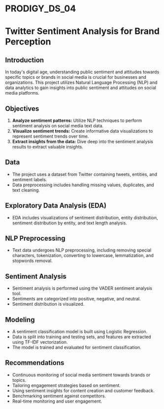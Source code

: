 # PRODIGY_DS_04

# Twitter Sentiment Analysis for Brand Perception 

## Introduction
In today's digital age, understanding public sentiment and attitudes towards specific topics or brands in social media is crucial for businesses and organizations. This project utilizes Natural Language Processing (NLP) and data analytics to gain insights into public sentiment and attitudes on social media platforms.

## Objectives
1. **Analyze sentiment patterns:** Utilize NLP techniques to perform sentiment analysis on social media text data.
2. **Visualize sentiment trends:** Create informative data visualizations to represent sentiment trends over time.
3. **Extract insights from the data:** Dive deep into the sentiment analysis results to extract valuable insights.

## Data
- The project uses a dataset from Twitter containing tweets, entities, and sentiment labels.
- Data preprocessing includes handling missing values, duplicates, and text cleaning.

## Exploratory Data Analysis (EDA)
- EDA includes visualizations of sentiment distribution, entity distribution, sentiment distribution by entity, and text length analysis.

## NLP Preprocessing
- Text data undergoes NLP preprocessing, including removing special characters, tokenization, converting to lowercase, lemmatization, and stopwords removal.

## Sentiment Analysis
- Sentiment analysis is performed using the VADER sentiment analysis tool.
- Sentiments are categorized into positive, negative, and neutral.
- Sentiment distribution is visualized.

## Modeling 
- A sentiment classification model is built using Logistic Regression.
- Data is split into training and testing sets, and features are extracted using TF-IDF vectorization.
- The model is trained and evaluated for sentiment classification.

## Recommendations
- Continuous monitoring of social media sentiment towards brands or topics.
- Tailoring engagement strategies based on sentiment.
- Using sentiment insights for content creation and customer feedback.
- Benchmarking sentiment against competitors.
- Real-time monitoring and user engagement.

